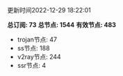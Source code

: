 更新时间2022-12-29 18:22:01

**总订阅: 73**
**总节点: 1544**
**有效节点: 483**
- trojan节点: 47
- ss节点: 188
- v2ray节点: 244
- ssr节点: 4
